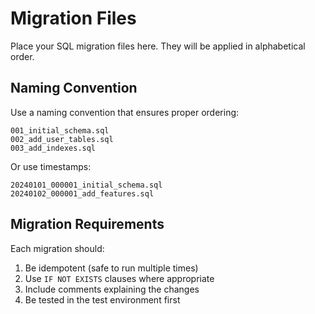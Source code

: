 # Migration Files

Place your SQL migration files here. They will be applied in alphabetical order.

## Naming Convention

Use a naming convention that ensures proper ordering:

```
001_initial_schema.sql
002_add_user_tables.sql
003_add_indexes.sql
```

Or use timestamps:

```
20240101_000001_initial_schema.sql
20240102_000001_add_features.sql
```

## Migration Requirements

Each migration should:
1. Be idempotent (safe to run multiple times)
2. Use `IF NOT EXISTS` clauses where appropriate
3. Include comments explaining the changes
4. Be tested in the test environment first